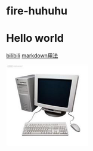 # fire-huhuhu
# Hello world

[bilibili](https://www.bilibili.com)
[markdown用法](https://www.cnblogs.com/longronglang/p/8453047.html)

![image-pic1](https://github.com/fire-huhuhu/fire-huhuhu.GitHub-io/blob/gh-pages/pic1.jpg)
